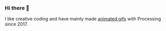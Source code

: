 ### Hi there 👋

I like creative coding and have mainly made [animated gifs](https://bleuje.com/animationsite/) with Processing since 2017.
